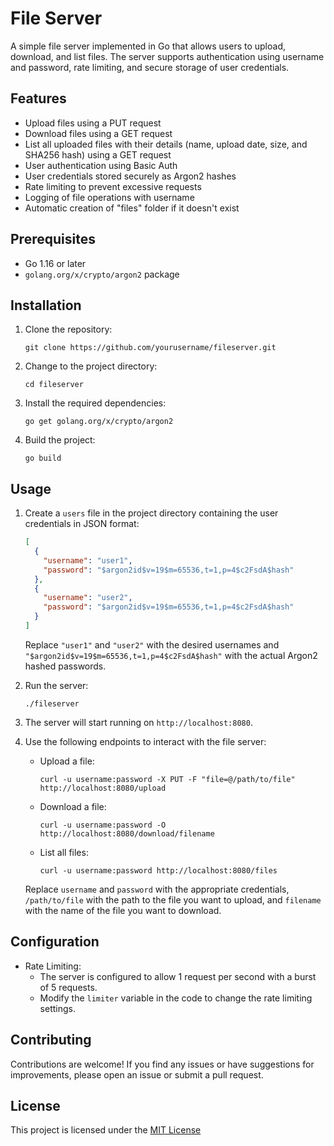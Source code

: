 # File Server

A simple file server implemented in Go that allows users to upload, download, and list files. The server supports authentication using username and password, rate limiting, and secure storage of user credentials.

## Features

- Upload files using a PUT request
- Download files using a GET request
- List all uploaded files with their details (name, upload date, size, and SHA256 hash) using a GET request
- User authentication using Basic Auth
- User credentials stored securely as Argon2 hashes
- Rate limiting to prevent excessive requests
- Logging of file operations with username
- Automatic creation of "files" folder if it doesn't exist

## Prerequisites

- Go 1.16 or later
- `golang.org/x/crypto/argon2` package

## Installation

1. Clone the repository:
   ```
   git clone https://github.com/yourusername/fileserver.git
   ```

2. Change to the project directory:
   ```
   cd fileserver
   ```

3. Install the required dependencies:
   ```
   go get golang.org/x/crypto/argon2
   ```

4. Build the project:
   ```
   go build
   ```

## Usage

1. Create a `users` file in the project directory containing the user credentials in JSON format:
   ```json
   [
     {
       "username": "user1",
       "password": "$argon2id$v=19$m=65536,t=1,p=4$c2FsdA$hash"
     },
     {
       "username": "user2",
       "password": "$argon2id$v=19$m=65536,t=1,p=4$c2FsdA$hash"
     }
   ]
   ```
   Replace `"user1"` and `"user2"` with the desired usernames and `"$argon2id$v=19$m=65536,t=1,p=4$c2FsdA$hash"` with the actual Argon2 hashed passwords.

2. Run the server:
   ```
   ./fileserver
   ```

3. The server will start running on `http://localhost:8080`.

4. Use the following endpoints to interact with the file server:
   - Upload a file:
     ```
     curl -u username:password -X PUT -F "file=@/path/to/file" http://localhost:8080/upload
     ```
   - Download a file:
     ```
     curl -u username:password -O http://localhost:8080/download/filename
     ```
   - List all files:
     ```
     curl -u username:password http://localhost:8080/files
     ```

   Replace `username` and `password` with the appropriate credentials, `/path/to/file` with the path to the file you want to upload, and `filename` with the name of the file you want to download.

## Configuration

- Rate Limiting:
  - The server is configured to allow 1 request per second with a burst of 5 requests.
  - Modify the `limiter` variable in the code to change the rate limiting settings.

## Contributing

Contributions are welcome! If you find any issues or have suggestions for improvements, please open an issue or submit a pull request.

## License

This project is licensed under the [MIT License](LICENSE)
